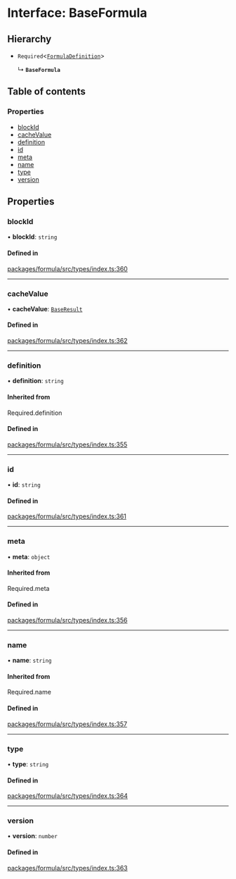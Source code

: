 # Interface: BaseFormula

## Hierarchy

- `Required`<[`FormulaDefinition`](FormulaDefinition.md)\>

  ↳ **`BaseFormula`**

## Table of contents

### Properties

- [blockId](BaseFormula.md#blockid)
- [cacheValue](BaseFormula.md#cachevalue)
- [definition](BaseFormula.md#definition)
- [id](BaseFormula.md#id)
- [meta](BaseFormula.md#meta)
- [name](BaseFormula.md#name)
- [type](BaseFormula.md#type)
- [version](BaseFormula.md#version)

## Properties

### <a id="blockid" name="blockid"></a> blockId

• **blockId**: `string`

#### Defined in

[packages/formula/src/types/index.ts:360](https://github.com/mashcard/mashcard/blob/main/packages/formula/src/types/index.ts#L360)

---

### <a id="cachevalue" name="cachevalue"></a> cacheValue

• **cacheValue**: [`BaseResult`](BaseResult.md)

#### Defined in

[packages/formula/src/types/index.ts:362](https://github.com/mashcard/mashcard/blob/main/packages/formula/src/types/index.ts#L362)

---

### <a id="definition" name="definition"></a> definition

• **definition**: `string`

#### Inherited from

Required.definition

#### Defined in

[packages/formula/src/types/index.ts:355](https://github.com/mashcard/mashcard/blob/main/packages/formula/src/types/index.ts#L355)

---

### <a id="id" name="id"></a> id

• **id**: `string`

#### Defined in

[packages/formula/src/types/index.ts:361](https://github.com/mashcard/mashcard/blob/main/packages/formula/src/types/index.ts#L361)

---

### <a id="meta" name="meta"></a> meta

• **meta**: `object`

#### Inherited from

Required.meta

#### Defined in

[packages/formula/src/types/index.ts:356](https://github.com/mashcard/mashcard/blob/main/packages/formula/src/types/index.ts#L356)

---

### <a id="name" name="name"></a> name

• **name**: `string`

#### Inherited from

Required.name

#### Defined in

[packages/formula/src/types/index.ts:357](https://github.com/mashcard/mashcard/blob/main/packages/formula/src/types/index.ts#L357)

---

### <a id="type" name="type"></a> type

• **type**: `string`

#### Defined in

[packages/formula/src/types/index.ts:364](https://github.com/mashcard/mashcard/blob/main/packages/formula/src/types/index.ts#L364)

---

### <a id="version" name="version"></a> version

• **version**: `number`

#### Defined in

[packages/formula/src/types/index.ts:363](https://github.com/mashcard/mashcard/blob/main/packages/formula/src/types/index.ts#L363)
